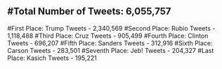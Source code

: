 #Total Number of Tweets: 6,055,757 
---
#First Place: Trump Tweets - 2,340,569
#Second Place: Rubio Tweets - 1,118,488
#Third Place: Cruz Tweets - 905,499
#Fourth Place: Clinton Tweets - 696,207
#Fifth Place: Sanders Tweets - 312,916
#Sixth Place: Carson Tweets - 283,501
#Seventh Place: Jeb! Tweets - 204,327
#Last Place: Kasich Tweets - 195,221
